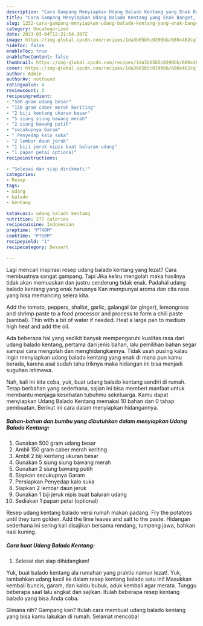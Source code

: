 ```yaml
---
description: "Cara Gampang Menyiapkan Udang Balado Kentang yang Enak Banget, Buat Buka Puasa Enak Banget"
title: "Cara Gampang Menyiapkan Udang Balado Kentang yang Enak Banget, Buat Buka Puasa Enak Banget"
slug: 1252-cara-gampang-menyiapkan-udang-balado-kentang-yang-enak-banget-buat-buka-puasa-enak-banget
category: Uncategorized
date: 2023-03-04T12:31:54.307Z
image: https://img-global.cpcdn.com/recipes/1da3b65b5c0299bb/680x482cq70/udang-balado-kentang-foto-resep-utama.jpg
hideToc: false
enableToc: true
enableTocContent: false
thumbnail: https://img-global.cpcdn.com/recipes/1da3b65b5c0299bb/680x482cq70/udang-balado-kentang-foto-resep-utama.jpg
cover: https://img-global.cpcdn.com/recipes/1da3b65b5c0299bb/680x482cq70/udang-balado-kentang-foto-resep-utama.jpg
author: Admin
authorAv: notfound
ratingvalue: 4
reviewcount: 3
recipeingredient:
- "500 gram udang besar"
- "150 gram caber merah keriting"
- "2 biji kentang ukuran besar"
- "5 siung siung bawang merah"
- "2 siung bawang putih"
- "secukupnya Garam"
- " Penyedap kalo suka"
- "2 lembar daun jeruk"
- "1 biji jeruk nipis buat baluran udang"
- "1 papan petai optional"
recipeinstructions:

- "Selesai dan siap dinikmati!"
categories:
- Resep
tags:
- udang
- balado
- kentang

katakunci: udang balado kentang 
nutrition: 277 calories
recipecuisine: Indonesian
preptime: "PT40M"
cooktime: "PT50M"
recipeyield: "1"
recipecategory: Dessert

---
```



Lagi mencari inspirasi resep udang balado kentang yang lezat? Cara membuatnya sangat gampang. Tapi Jika keliru mengolah maka hasilnya tidak akan memuaskan dan justru cenderung tidak enak. Padahal udang balado kentang yang enak harusnya Kan mempunyai aroma dan cita rasa yang bisa memancing selera kita.


Add the tomato, peppers, shallot, garlic, galangal (or ginger), lemongrass and shrimp paste to a food processor and process to form a chili paste (sambal). Thin with a bit of water if needed. Heat a large pan to medium high heat and add the oil.

Ada beberapa hal yang sedikit banyak mempengaruhi kualitas rasa dari udang balado kentang, pertama dari jenis bahan, lalu pemilihan bahan segar sampai cara mengolah dan menghidangkannya. Tidak usah pusing kalau ingin menyiapkan udang balado kentang yang enak di mana pun kamu berada, karena asal sudah tahu triknya maka hidangan ini bisa menjadi suguhan istimewa.


Nah, kali ini kita coba, yuk, buat udang balado kentang sendiri di rumah. Tetap berbahan yang sederhana, sajian ini bisa memberi manfaat untuk membantu menjaga kesehatan tubuhmu sekeluarga. Kamu dapat menyiapkan Udang Balado Kentang memakai 10 bahan dan 0 tahap pembuatan. Berikut ini cara dalam menyiapkan hidangannya.

<!--inarticleads1-->

##### Bahan-bahan dan bumbu yang dibutuhkan dalam menyiapkan Udang Balado Kentang:

1. Gunakan 500 gram udang besar
1. Ambil 150 gram caber merah keriting
1. Ambil 2 biji kentang ukuran besar
1. Gunakan 5 siung siung bawang merah
1. Gunakan 2 siung bawang putih
1. Siapkan secukupnya Garam
1. Persiapkan  Penyedap kalo suka
1. Siapkan 2 lembar daun jeruk
1. Gunakan 1 biji jeruk nipis buat baluran udang
1. Sediakan 1 papan petai (optional)


Resep udang kentang balado versi rumah makan padang. Fry the potatoes until they turn golden. Add the lime leaves and salt to the paste. Hidangan sederhana ini sering kali disajikan bersama rendang, tumpeng jawa, bahkan nasi kuning. 

<!--inarticleads2-->

##### Cara buat Udang Balado Kentang:


1. Selesai dan siap dihidangkan!

Yuk, buat balado kentang ala rumahan yang praktis namun lezat!. Yuk, tambahkan udang kecil ke dalam resep kentang balado satu ini! Masukkan kembali buncis, garam, dan kaldu bubuk, aduk kembali agar merata. Tunggu beberapa saat lalu angkat dan sajikan. Itulah beberapa resep kentang balado yang bisa Anda coba. 

Gimana nih? Gampang kan? Itulah cara membuat udang balado kentang yang bisa kamu lakukan di rumah. Selamat mencoba!
